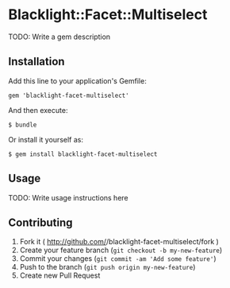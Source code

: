 # Blacklight::Facet::Multiselect

TODO: Write a gem description

## Installation

Add this line to your application's Gemfile:

    gem 'blacklight-facet-multiselect'

And then execute:

    $ bundle

Or install it yourself as:

    $ gem install blacklight-facet-multiselect

## Usage

TODO: Write usage instructions here

## Contributing

1. Fork it ( http://github.com/<my-github-username>/blacklight-facet-multiselect/fork )
2. Create your feature branch (`git checkout -b my-new-feature`)
3. Commit your changes (`git commit -am 'Add some feature'`)
4. Push to the branch (`git push origin my-new-feature`)
5. Create new Pull Request
